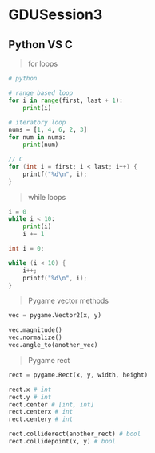 # GDUSession3

## Python VS C

> for loops

```python
# python

# range based loop
for i in range(first, last + 1):
    print(i)

# iteratory loop
nums = [1, 4, 6, 2, 3]
for num in nums:
    print(num)
```

```c
// C
for (int i = first; i < last; i++) {
    printf("%d\n", i);
}
```

> while loops

```python
i = 0
while i < 10:
    print(i)
    i += 1
```

```c
int i = 0;

while (i < 10) {
    i++;
    printf("%d\n", i);
}
```

> Pygame vector methods

```python
vec = pygame.Vector2(x, y)

vec.magnitude()
vec.normalize()
vec.angle_to(another_vec)
```

> Pygame rect

```python
rect = pygame.Rect(x, y, width, height)

rect.x # int
rect.y # int
rect.center # [int, int]
rect.centerx # int
rect.centery # int

rect.colliderect(another_rect) # bool
rect.collidepoint(x, y) # bool
```

